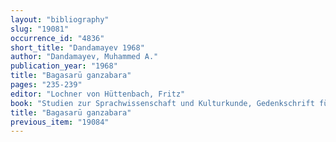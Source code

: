 ```yaml
---
layout: "bibliography"
slug: "19081"
occurrence_id: "4836"
short_title: "Dandamayev 1968"
author: "Dandamayev, Muhammed A."
publication_year: "1968"
title: "Bagasarū ganzabara"
pages: "235-239"
editor: "Lochner von Hüttenbach, Fritz"
book: "Studien zur Sprachwissenschaft und Kulturkunde, Gedenkschrift für Wilhelm Brandenstein (1898-1967) (Innsbruck)"
title: "Bagasarū ganzabara"
previous_item: "19084"
---
```

